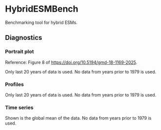 # HybridESMBench

Benchmarking tool for hybrid ESMs.

## Diagnostics

### Portrait plot

Reference: Figure 8 of <https://doi.org/10.5194/gmd-18-1169-2025>.

Only last 20 years of data is used. No data from years prior to 1979 is used.

### Profiles

Only last 20 years of data is used. No data from years prior to 1979 is used.

### Time series

Shown is the global mean of the data. No data from years prior to 1979 is used.
